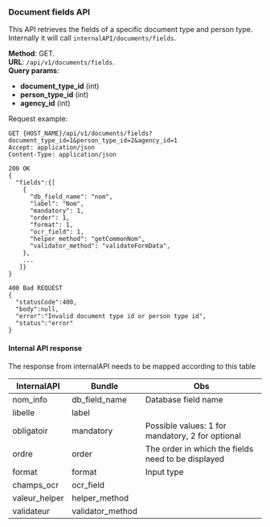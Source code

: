 ### Document fields API
This API retrieves the fields of a specific document type and person type. 
Internally it will call `internalAPI/documents/fields`. 

__Method__: GET.  
__URL__: `/api/v1/documents/fields`.  
__Query params__:
- __document_type_id__ (int) 
- __person_type_id__ (int)   
- __agency_id__ (int)

Request example:

```http request
GET {HOST_NAME}/api/v1/documents/fields?document_type_id=1&person_type_id=2&agency_id=1
Accept: application/json 
Content-Type: application/json 

200 OK
{
  "fields":{[
    { 
      "db_field_name": "nom",
      "label": "Nom",
      "mandatory": 1,
      "order": 1,
      "format": 1,
      "ocr_field": 1,
      "helper_method": "getCommonNom",
      "validator_method": "validateFormData",
    },
    ...
   ]}
}

400 Bad REQUEST
{
  "statusCode":400,
  "body":null,
  "error":"Invalid document type id or person type id",
  "status":"error"
}
```
#### Internal API response
The response from internalAPI needs to be mapped according to this table

| InternalAPI  | Bundle | Obs |
| ------------- | ------------- | ------------- |
| nom_info  | db_field_name  | Database field name |
| libelle  | label  |  |
| obligatoir  | mandatory  | Possible values: 1 for mandatory, 2 for optional |
| ordre  | order  | The order in which the fields need to be displayed |
| format  | format  | Input type |
| champs_ocr  | ocr_field  |  |
| valeur_helper  | helper_method  |  |
| validateur  | validator_method  |  |
